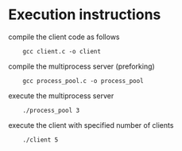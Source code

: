 # Execution instructions

compile the client code as follows

```shell
    gcc client.c -o client
```

compile the multiprocess server (preforking)

```shell
    gcc process_pool.c -o process_pool
```

execute the multiprocess server

```shell
    ./process_pool 3
```

execute the client with specified number of clients

```shell
    ./client 5
```
